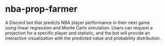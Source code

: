 # nba-prop-farmer
A Discord bot that predicts NBA player performance in their next game using linear regression and Monte Carlo simulation. Users can request a projection for a specific player and statistic, and the bot will provide an interactive visualization with the predicted value and probability distribution.
